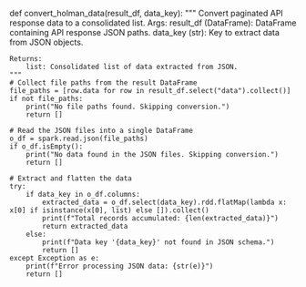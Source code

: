def convert_holman_data(result_df, data_key):
    """
    Convert paginated API response data to a consolidated list.
    Args:
        result_df (DataFrame): DataFrame containing API response JSON paths.
        data_key (str): Key to extract data from JSON objects.

    Returns:
        list: Consolidated list of data extracted from JSON.
    """
    # Collect file paths from the result DataFrame
    file_paths = [row.data for row in result_df.select("data").collect()]
    if not file_paths:
        print("No file paths found. Skipping conversion.")
        return []

    # Read the JSON files into a single DataFrame
    o_df = spark.read.json(file_paths)
    if o_df.isEmpty():
        print("No data found in the JSON files. Skipping conversion.")
        return []

    # Extract and flatten the data
    try:
        if data_key in o_df.columns:
            extracted_data = o_df.select(data_key).rdd.flatMap(lambda x: x[0] if isinstance(x[0], list) else []).collect()
            print(f"Total records accumulated: {len(extracted_data)}")
            return extracted_data
        else:
            print(f"Data key '{data_key}' not found in JSON schema.")
            return []
    except Exception as e:
        print(f"Error processing JSON data: {str(e)}")
        return []
